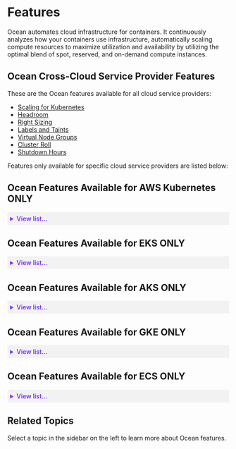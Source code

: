 # Features

Ocean automates cloud infrastructure for containers. It continuously analyzes how your containers use infrastructure, automatically scaling compute resources to maximize utilization and availability by utilizing the optimal blend of spot, reserved, and on-demand compute instances.

## Ocean Cross-Cloud Service Provider Features

These are the Ocean features available for all cloud service providers:

* [Scaling for Kubernetes](ocean/features/scaling-kubernetes)
* [Headroom](ocean/features/headroom)
* [Right Sizing](ocean/features/right-sizing)
* [Labels and Taints](ocean/features/labels-and-taints)
* [Virtual Node Groups](ocean/features/launch-specifications)
* [Cluster Roll](ocean/features/roll-gen)
* [Shutdown Hours](ocean/features/running-hours)

Features only available for specific cloud service providers are listed below:

## Ocean Features Available for AWS Kubernetes ONLY

  <details style="background:#f2f2f2; padding:6px; margin:10px 0px 0px 0px">
   <summary markdown="span" style="color:#7632FE; font-weight:600" id=”texttolinkto”>View list...</summary>
   
  <div style="padding-left:16px">

  These features are ONLY available for Ocean AWS Kubernetes:

  * [Elastic IP](ocean/features/elastic-ip)
  * [Distribute Nodes by vCPU](ocean/features/distribute-vcpu)
  * [Set up Extended Resource Support](ocean/tutorials/set-up-extended-resource-support)

   </div>
    </details>

## Ocean Features Available for EKS ONLY

 <details style="background:#f2f2f2; padding:6px; margin:10px 0px 0px 0px">
   <summary markdown="span" style="color:#7632FE; font-weight:600" id=”texttolinkto”>View list...</summary>
    
   <div style="padding-left:16px">

  These features are ONLY available for Ocean EKS:
  
  * [EKS AMI Auto Update](ocean/features/eks-auto-ami)
  * [Upgrade Kubernetes Version in an Ocean EKS Cluster](ocean/tutorials/upgrade-kubernetes-eks)

   </div>
    </details>

## Ocean Features Available for AKS ONLY

 <details style="background:#f2f2f2; padding:6px; margin:10px 0px 0px 0px">
   <summary markdown="span" style="color:#7632FE; font-weight:600" id=”texttolinkto”>View list...</summary>
   
   <div style="padding-left:16px">

These features are ONLY available for Ocean AKS:

- [Scheduled Roll via Console](ocean/features/roll)
- [Log Integration with Azure Blob](ocean/features/log-integration-with-azure-blob)
- [Migrate Workload to Ocean for AKS](ocean/tutorials/migrate-workload-aks)
- [Import AKS Cluster with Availability Zone Zero](https://docs.spot.io/ocean/features/vngs/az-zero-feature)
- [Regions Without AZ Support (AKS)](ocean/getting-started/aks?id=support-for-regions-without-availability-zones)
- [Select VMs for an AKS Virtual Node Group](https://docs.spot.io/ocean/features/vm-selection-aks)

>**Notes**: Ocean initiates actions in the Azure account. These actions are bound by the [Azure subscription limits and quotas](https://docs.microsoft.com/en-us/azure/azure-resource-manager/management/azure-subscription-service-limits) provided in the account.
>
> Ocean for AKS currently supports the import of Linux-based node pools only.

 </div>
  </details>

## Ocean Features Available for GKE ONLY
  
 <details style="background:#f2f2f2; padding:6px; margin:10px 0px 0px 0px">
   <summary markdown="span" style="color:#7632FE; font-weight:600" id=”texttolinkto”>View list...</summary>
  
   <div style="padding-left:16px">

These features are ONLY available for Ocean GKE:

* [Auto Update Process for GKE](ocean/features/auto-update-process-gke)
* [Create a Cluster for GKE Using Shared VPC](tutorials/create-cluster-gke-shared-vpc)
* [Auto Update Process for GKE](https://docs.spot.io/ocean/features/auto-update-process-gke)
* [Connect an Existing GKE Cluster](https://docs.spot.io/ocean/getting-started/gke)
* [Set Maximum Scale Down % for VNG or Cluster via the Console](https://docs.spot.io/ocean/features/max-scale-down-vng-gke-ui)


 </div>
  </details>

## Ocean Features Available for ECS ONLY

 <details style="background:#f2f2f2; padding:6px; margin:10px 0px 0px 0px">
   <summary markdown="span" style="color:#7632FE; font-weight:600" id=”texttolinkto”>View list...</summary>
   
   <div style="padding-left:16px">

These features are ONLY available for Ocean AWS ECS:

* [Scaling for ECS](ocean/features/scaling-ecs)
* [Cost Analysis per ECS Service](ocean/features/cost-analysis)
* [Migrate Elastigroups to Ocean (ECS)](ocean/tutorials/migrate-existing-egs-ecs)
* [Connect a Fargate Service](elastigroup/tutorials/amazon-ecs/import-fargate-services-to-ecs-elastigroup)*  

 </div>
  </details>

## Related Topics

Select a topic in the sidebar on the left to learn more about Ocean features.
